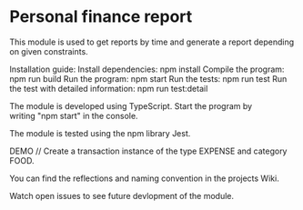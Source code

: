 # Personal finance report

This module is used to get reports by time and generate a report depending on given constraints.

Installation guide:
Install dependencies: npm install
Compile the program: npm run build
Run the program: npm start
Run the tests: npm run test
Run the test with detailed information: npm run test:detail

The module is developed using TypeScript. Start the program by writing "npm start" in the console.

The module is tested using the npm library Jest.

DEMO
// Create a transaction instance of the type EXPENSE and category FOOD.


You can find the reflections and naming convention in the projects Wiki.

Watch open issues to see future devlopment of the module.